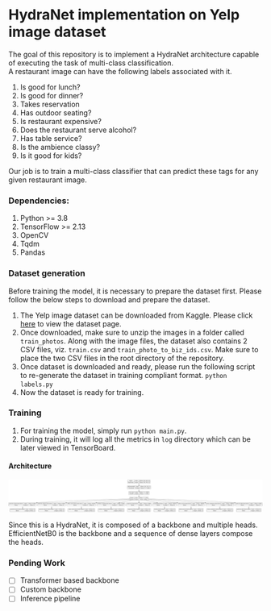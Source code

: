 # HydraNet implementation on Yelp image dataset
The goal of this repository is to implement a HydraNet architecture capable of executing the task of multi-class classification.<br />
A restaurant image can have the following labels associated with it.
1. Is good for lunch?
2. Is good for dinner?
3. Takes reservation
4. Has outdoor seating?
5. Is restaurant expensive?
6. Does the restaurant serve alcohol?
7. Has table service?
8. Is the ambience classy?
9. Is it good for kids?

Our job is to train a multi-class classifier that can predict these tags for any given restaurant image.


### Dependencies:
1. Python >= 3.8
2. TensorFlow >= 2.13
3. OpenCV
4. Tqdm
5. Pandas

### Dataset generation
Before training the model, it is necessary to prepare the dataset first. Please follow the below steps to download and prepare the dataset.
1. The Yelp image dataset can be downloaded from Kaggle. Please click [here](https://www.kaggle.com/competitions/yelp-restaurant-photo-classification/data) to view the dataset page.
2. Once downloaded, make sure to unzip the images in a folder called `train_photos`. Along with the image files, the dataset also contains 2 CSV files, viz. `train.csv` and `train_photo_to_biz_ids.csv`. Make sure to place the two CSV files in the root directory of the repository.
3. Once dataset is downloaded and ready, please run the following script to re-generate the dataset in training compliant format.
`python labels.py`
4. Now the dataset is ready for training.

### Training
1. For training the model, simply run `python main.py`.
2. During training, it will log all the metrics in `log` directory which can be later viewed in TensorBoard.

#### Architecture
![model.png](model.png)

Since this is a HydraNet, it is composed of a backbone and multiple heads. EfficientNetB0 is the backbone and a sequence of dense layers compose the heads.

### Pending Work
- [ ] Transformer based backbone
- [ ] Custom backbone
- [ ] Inference pipeline